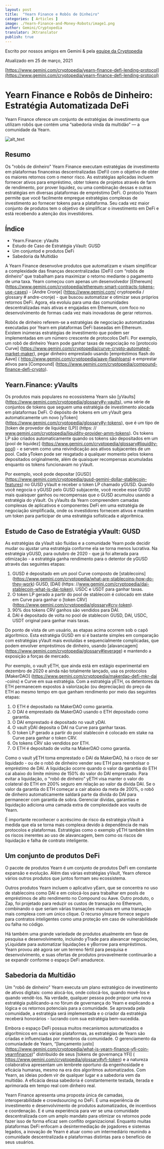 ```yaml
---
layout: post
title:  "Yearn Finance e Robôs de Dinheiro"
categories: [ Articles ]
image: ./Yearn-Finance-and-Money-Robots/image1.png
author: Gemini/Cryptopedia
translator: JKtranslator
publish: true
---
```


Escrito por nossos amigos em Gemini & pela [equipe da Cryptopedia](https://www.gemini.com/cryptopedia/authors#cryptopedia-staff)

Atualizado em 25 de março, 2021

[https://www.gemini.com/cryptopedia/yearn-finance-defi-lending-protocol](https://www.gemini.com/cryptopedia/yearn-finance-defi-lending-protocol)

# Yearn Finance e Robôs de Dinheiro: Estratégia Automatizada DeFi

Yearn Finance oferece um conjunto de estratégias de investimento que utilizam robôs que contém uma “sabedoria vinda da multidão” — a comunidade da Yearn.

![alt_text](image1.png "image_tooltip")

## Resumo

Os "robôs de dinheiro" Yearn Finance executam estratégias de investimento em plataformas financeiras descentralizadas (DeFi) com o objetivo de obter os maiores retornos com o menor risco. As estratégias aplicadas incluem fornecer ativos para empréstimo, obter tokens de projetos através de farm de rendimento, por prover liquidez, ou uma combinação dessas e outras estratégias em diversas plataformas de empréstimo DeFi. O protoclo Yearn permite que você facilmente empregue estratégias complexas de investimento ao fornecer tokens para a plataforma. Seu cada vez maior conjunto de produtos tem o objetivo de simplificar o investimento em DeFi e está recebendo a atenção dos investidores. 

## Índice

- Yearn.Finance: yVaults
- Estudo de Caso de Estratégia yVault: GUSD
- Um conjuntod e produtos DeFi
- Sabedoria da Multidão

A Yearn Finance desenvolve produtos que automatizam e visam simplificar a complexidade das finanças descentralizadas (DeFi) com “robôs de dinheiro” que trabalham para maximizar o retorno mediante o pagamento de uma taxa. Yearn começou com apenas um desenvolvedor [Ethereum] (https://www.gemini.com/cryptopedia/ethereum-smart-contracts-tokens-use-cases) - [Andre Cronje] (https://www.gemini.com/ cryptopedia / glossary # andre-cronje) - que buscou automatizar e otimizar seus próprios retornos DeFi. Agora, ela evoluiu para uma das comunidades descentralizadas mais ativas e engajadas em Ethereum, com foco no desenvolvimento de formas cada vez mais inovadoras de gerar retornos.

Robôs de dinheiro referem-se a estratégias de negociação automatizadas executadas por Yearn em plataformas DeFi baseadas em Ethereum. Existem inúmeras estratégias de investimento que podem ser implementadas em um número crescente de protocolos DeFi. Por exemplo, um robô de dinheiro Yearn pode ganhar taxas de negociação no [protocolo Curve] (https://www.gemini.com/cryptopedia/curve-crypto-automated-market-maker), pegar dinheiro emprestado usando [empréstimos flash do Aave] ( https://www.gemini.com/cryptopedia/aave-flashloans) e emprestar ativos para [Compound] (https://www.gemini.com/cryptopedia/compound-finance-defi-crypto).

## Yearn.Finance: yVaults

Os produtos mais populares no ecossistema Yearn são [yVaults] (https://www.gemini.com/cryptopedia/glossary#y-vaults), uma série de conjuntos de tokens que seguem uma estratégia de investimento alocada em plataformas DeFi. O depósito de tokens em um yVault gera automaticamente um novo [yToken] (https://www.gemini.com/cryptopedia/glossary#y-tokens), que é um tipo de [token de provedor de liquidez (LP)] (https: // www.gemini.com/cryptopedia/liquidity-provider-amm-tokens). Os tokens LP são criados automaticamente quando os tokens são depositados em um [pool de liquidez] (https://www.gemini.com/cryptopedia/glossary#liquidity-pool) - e servem como uma reivindicação aos ativos subjacentes de um pool. Cada yToken pode ser resgatado a qualquer momento pelos tokens depositados originalmente, além de quaisquer recompensas acumuladas enquanto os tokens funcionavam no yVault.

Por exemplo, você pode depositar [GUSD] (https://www.gemini.com/cryptopedia/gusd-gemini-dollar-stablecoin-features) no GUSD yVault e receber o token LP chamado yGUSD. Quando você negocia o yGUSD pelo GUSD subjacente, você recebe esse GUSD mais quaisquer ganhos ou recompensas que o GUSD acumulou usando a estratégia do yVault. Os yVaults da Yearn compreendem camadas complexas de aplicativos e componentes DeFi em uma estratégia de negociação simplificada, onde os investidores fornecem ativos e mantêm um token para participar de uma estratégia sofisticada e algorítmica.

## Estudo de Caso de Estratégia yVault: GUSD

As estratégias da yVault são fluidas e a comunidade Yearn pode decidir mudar ou ajustar uma estratégia conforme ela se torna menos lucrativa. Na estratégia yGUSD, para outubro de 2020 - que já foi alterada para otimização - a estratégia ganha rendimento para o detentor de yGUSD através das seguintes etapas:

1. GUSD é depositado em um pool Curve composto de [stablecoins] (https://www.gemini.com/cryptopedia/what-are-stablecoins-how-do-they-work) GUSD, [DAI] (https: //www.gemini.com/cryptopedia/dai-stablecoin-what-is-dai-token), USDC e USDT para ganhar taxas.
2. O token LP gerado a partir do pool de stablecoin é colocado em stake em Curve para ganhar o [token CRV] (https://www.gemini.com/cryptopedia/glossary#crv-token).
3. 90% dos tokens CRV ganhos são vendidos para DAI.
4. DAI é depositado de volta no pool de stablecoin GUSD, DAI, USDC, USDT original para ganhar mais taxas.

Do ponto de vista de um usuário, as etapas acima ocorrem sob o capô algorítmico. Esta estratégia GUSD em si é bastante simples em comparação com estratégias yVault mais evoluídas e sequencialmente complicadas, que podem envolver empréstimos de dinheiro, usando [alavancagem] (https://www.gemini.com/cryptopedia/glossary#leverage) e mantendo a exposição a forças de mercado.

Por exemplo, o vault yETH, que ainda está em estágio experimental em dezembro de 2020 e ainda não totalmente lançado, usa os protocolos [MakerDAO] (https://www.gemini.com/cryptopedia/makerdao-defi-mkr-dai -coins) e Curve em sua estratégia. Com a estratégia yETH, os detentores da ETH permanecem expostos à valorização (ou depreciação) do preço da ETH ao mesmo tempo em que ganham rendimento por meio das seguintes etapas:

1. O ETH é depositado na MakerDAO como garantia.
2. O DAI é emprestado da MakerDAO usando o ETH depositado como garantia.
3. O DAI emprestado é depositado no vault yDAI.
4. O vault yDAI deposita o DAI na Curve para ganhar taxas.
5. O token LP gerado a partir do pool stablecoin é colocado em stake na Curve para ganhar o token CRV.
6. Os tokens CRV são vendidos por ETH.
7. O ETH é depositado de volta na MakerDAO como garantia.

Como o vault yETH toma emprestado o DAI da MakerDAO, há o risco de ser liquidado - ou de o robô de dinheiro vender seu ETH para reembolsar o empréstimo de DAI. A liquidação ocorre quando o valor da garantia do ETH cai abaixo do limite mínimo de 150% do valor do DAI emprestado. Para evitar a liquidação, o "robô de dinheiro" yETH visa manter o valor do colateral do ETH em 200% seguro em relação ao valor da dívida DAI. Se o valor da garantia do ETH começar a cair abaixo da meta de 200%, o robô de dinheiro automaticamente saldará parte da dívida do DAI para permanecer com garantia de sobra. Gerenciar dívidas, garantias e liquidação adiciona uma camada extra de complexidade aos vaults de Yearn.

É importante reconhecer o acréscimo de risco da estratégia yVault à medida que ela se torna mais complexa devido à dependência de mais protocolos e plataformas. Estratégias como o exemplo yETH também têm os riscos inerentes ao uso de alavancagem, bem como os riscos de liquidação e falha de contrato inteligente.

## Um conjunto de produtos DeFi

O pacote de produtos Yearn é um conjunto de produtos DeFi em constante expansão e evolução. Além das várias estratégias yVault, Yearn oferece vários outros produtos que juntos formam seu ecossistema.

Outros produtos Yearn incluem o aplicativo yEarn, que se concentra no uso de stablecoins como DAI e em colocá-los para trabalhar em pools de empréstimos de alto rendimento no Compound ou Aave. Outro produto, o Zap, foi projetado para reduzir os custos de transação no Ethereum, combinando o que seriam várias transações manuais em uma transação mais complexa com um único clique. O recurso yInsure fornece seguro para contratos inteligentes como uma proteção em caso de vulnerabilidade ou falha no código.

Há também uma grande variedade de produtos atualmente em fase de pesquisa e desenvolvimento, incluindo yTrade para alavancar negociações, yLiquidate para automatizar liquidações e yBorrow para empréstimos. Yearn provou até agora ser um terreno fértil para pesquisa e desenvolvimento, e suas ofertas de produtos provavelmente continuarão a se expandir conforme o espaço DeFi amadurece.

## Sabedoria da Multidão

Um "robô de dinheiro" Yearn executa um plano estratégico de investimento de ativos digitais: como alocá-los, onde colocá-los, quando movê-los e quando vendê-los. Na verdade, qualquer pessoa pode propor uma nova estratégia publicando-a no fórum de governança do Yearn e explicando a lógica e os retornos potenciais para a comunidade. Se aprovada pela comunidade, a estratégia será implementada e o criador da estratégia receberá honorários - lucrando com sua estratégia bem-sucedida.

Embora o espaço DeFi possua muitos mecanismos automatizados e algorítmicos em suas várias plataformas, as estratégias de Yearn são criadas e influenciadas por membros da comunidade. O gerenciamento da comuniadade de Yearn, “[lançamento justo] (https://www.gemini.com/cryptopedia/what-is-yearn-finance-yfi-coin-yearnfinance)” distribuído de seus [tokens de governança YFI] ( https://www.gemini.com/cryptopedia/glossary#yfi-token) e a natureza colaborativa apresentam um lembrete oportuno da engenhosidade e eficácia humanas, mesmo na era dos algoritmos automatizados. Com Yearn, as ideias podem vir de qualquer lugar e a sabedoria vem da multidão. A eficácia dessa sabedoria é constantemente testada, iterada e aprimorada em tempo real com dinheiro real.

Yearn Finance apresenta uma proposta única de camadas, interoperabilidade e crowdsourcing no DeFi. É uma experiência de investimento e desenvolvimento de produtos automatizados, de incentivos e coordenação. E é uma experiência para ver se uma comunidade descentralizada com um amplo mandato para otimizar os retornos pode fazer isso de forma eficaz sem conflito organizacional. Enquanto muitas plataformas DeFi enfocam a desintermediação de jogadores e sistemas legados, a inovação de Yearn é atuar como um intermediário reunindo a comunidade descentralizada e plataformas distintas para o benefício de seus usuários.